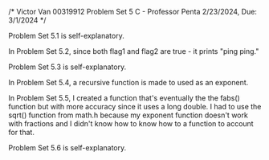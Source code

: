 /*
Victor Van
00319912
Problem Set 5
C - Professor Penta
2/23/2024, Due: 3/1/2024
*/

Problem Set 5.1 is self-explanatory.

In Problem Set 5.2, since both flag1 and flag2 are true - it prints "ping ping."

Problem Set 5.3 is self-explanatory.

In Problem Set 5.4, a recursive function is made to used as an exponent.

In Problem Set 5.5, I created a function that's eventually the the fabs() function but with more accuracy since it uses a long double. I had to use the sqrt() function from math.h because my exponent function doesn't work with fractions and I didn't know how to know how to a function to account for that.

Problem Set 5.6 is self-explanatory.